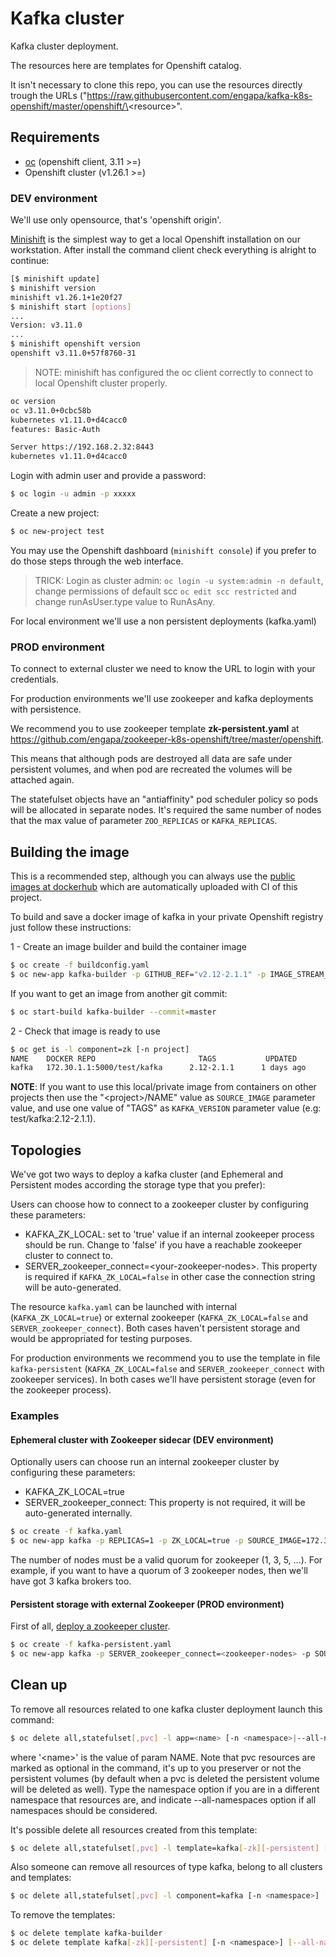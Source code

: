 # Kafka cluster

Kafka cluster deployment.

The resources here are templates for Openshift catalog.

It isn't necessary to clone this repo, you can use the resources directly trough the URLs ("https://raw.githubusercontent.com/engapa/kafka-k8s-openshift/master/openshift/\<resource\>".

## Requirements

- [oc](https://github.com/openshift/origin/releases) (openshift client, 3.11 \>=)
- Openshift cluster (v1.26.1 \>=)

### DEV environment

We'll use only opensource, that's 'openshift origin'.

[Minishift](https://github.com/minishift/minishift) is the simplest way to get a local Openshift installation on our workstation.
After install the command client check everything is alright to continue:

```bash
[$ minishift update]
$ minishift version
minishift v1.26.1+1e20f27
$ minishift start [options]
...
Version: v3.11.0
...
$ minishift openshift version
openshift v3.11.0+57f8760-31
```
>NOTE: minishift has configured the oc client correctly to connect to local Openshift cluster properly.

```bash
oc version
oc v3.11.0+0cbc58b
kubernetes v1.11.0+d4cacc0
features: Basic-Auth

Server https://192.168.2.32:8443
kubernetes v1.11.0+d4cacc0
```

Login with admin user and provide a password:

```bash
$ oc login -u admin -p xxxxx
```

Create a new project:

```bash
$ oc new-project test 
```

You may use the Openshift dashboard (`minishift console`) if you prefer to do those steps through the web interface.

> TRICK: Login as cluster admin: `oc login -u system:admin -n default`,
 change permissions of default scc `oc edit scc restricted` and change runAsUser.type value to RunAsAny.
 

For local environment we'll use a non persistent deployments (kafka.yaml)

### PROD environment

To connect to external cluster we need to know the URL to login with your credentials.

For production environments we'll use zookeeper and kafka deployments with persistence.

We recommend you to use zookeeper template **zk-persistent.yaml** at https://github.com/engapa/zookeeper-k8s-openshift/tree/master/openshift.

This means that although pods are destroyed all data are safe under persistent volumes, and when pod are recreated the volumes will be attached again.

The statefulset objects have an "antiaffinity" pod scheduler policy so pods will be allocated in separate nodes.
It's required the same number of nodes that the max value of parameter `ZOO_REPLICAS` or `KAFKA_REPLICAS`.

## Building the image

This is a recommended step, although you can always use the [public images at dockerhub](https://hub.docker.com/r/engapa/kafka) which are automatically uploaded with CI of this project.

To build and save a docker image of kafka in your private Openshift registry just follow these instructions:

1 - Create an image builder and build the container image

```bash
$ oc create -f buildconfig.yaml
$ oc new-app kafka-builder -p GITHUB_REF="v2.12-2.1.1" -p IMAGE_STREAM_VERSION="2.12-2.1.1"
```
If you want to get an image from another git commit:

```bash
$ oc start-build kafka-builder --commit=master
```

2 - Check that image is ready to use

```bash
$ oc get is -l component=zk [-n project]
NAME    DOCKER REPO                       TAGS           UPDATED
kafka   172.30.1.1:5000/test/kafka      2.12-2.1.1      1 days ago
```

**NOTE**: If you want to use this local/private image from containers on other projects then use the "\<project\>/NAME" value as `SOURCE_IMAGE` parameter value, and use one value of "TAGS" as `KAFKA_VERSION` parameter value (e.g: test/kafka:2.12-2.1.1).

## Topologies

We've got two ways to deploy a kafka cluster (and Ephemeral and Persistent modes according the storage type that you prefer):

Users can choose how to connect to a zookeeper cluster by configuring these parameters:

* KAFKA_ZK_LOCAL: set to 'true' value if an internal zookeeper process should be run. Change to 'false' if you have a reachable zookeeper cluster to connect to.
* SERVER_zookeeper_connect=\<your-zookeeper-nodes\>. This property is required if `KAFKA_ZK_LOCAL=false` in other case the connection string will be auto-generated.

The resource `kafka.yaml` can be launched with internal (`KAFKA_ZK_LOCAL=true`) or external zookeeper (`KAFKA_ZK_LOCAL=false` and `SERVER_zookeeper_connect`).
Both cases haven't persistent storage and would be appropriated for testing purposes.

For production environments we recommend you to use the template in file `kafka-persistent` (`KAFKA_ZK_LOCAL=false` and `SERVER_zookeeper_connect` with zookeeper services).
In both cases we'll have persistent storage (even for the zookeeper process).

### Examples

#### Ephemeral cluster with Zookeeper sidecar (DEV environment)

Optionally users can choose run an internal zookeeper cluster by configuring these parameters:

* KAFKA_ZK_LOCAL=true
* SERVER_zookeeper_connect: This property is not required, it will be auto-generated internally.

```bash
$ oc create -f kafka.yaml
$ oc new-app kafka -p REPLICAS=1 -p ZK_LOCAL=true -p SOURCE_IMAGE=172.30.1.1:5000/test/kafka
```

The number of nodes must be a valid quorum for zookeeper (1, 3, 5, ...).
For example, if you want to have a quorum of 3 zookeeper nodes, then we'll have got 3 kafka brokers too.

#### Persistent storage with external Zookeeper (PROD environment)

First of all, [deploy a zookeeper cluster](https://github.com/engapa/zookeeper-k8s-openshift).

```bash
$ oc create -f kafka-persistent.yaml
$ oc new-app kafka -p SERVER_zookeeper_connect=<zookeeper-nodes> -p SOURCE_IMAGE=172.30.1.1:5000/test/kafka
```

## Clean up

To remove all resources related to one kafka cluster deployment launch this command:

```bash
$ oc delete all,statefulset[,pvc] -l app=<name> [-n <namespace>|--all-namespaces]
```
where '\<name\>' is the value of param NAME. Note that pvc resources are marked as optional in the command,
it's up to you preserver or not the persistent volumes (by default when a pvc is deleted the persistent volume will be deleted as well).
Type the namespace option if you are in a different namespace that resources are, and indicate --all-namespaces option if all namespaces should be considered.

It's possible delete all resources created from this template:

```bash
$ oc delete all,statefulset[,pvc] -l template=kafka[-zk][-persistent] [-n <namespace>] [--all-namespaces]
```

Also someone can remove all resources of type kafka, belong to all clusters and templates:

```bash
$ oc delete all,statefulset[,pvc] -l component=kafka [-n <namespace>] [--all-namespaces]
```

To remove the templates:

```bash
$ oc delete template kafka-builder
$ oc delete template kafka[-zk][-persistent] [-n <namespace>] [--all-namespaces]
```
